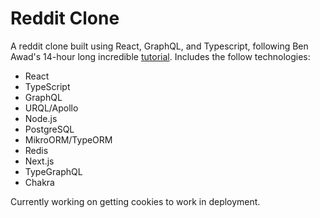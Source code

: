 # Reddit Clone

A reddit clone built using React, GraphQL, and Typescript, following Ben Awad's 14-hour long incredible <a href="https://www.youtube.com/watch?v=I6ypD7qv3Z8">tutorial<a/>.
Includes the follow technologies:

- React
- TypeScript
- GraphQL
- URQL/Apollo
- Node.js
- PostgreSQL
- MikroORM/TypeORM
- Redis
- Next.js
- TypeGraphQL
- Chakra

Currently working on getting cookies to work in deployment.
